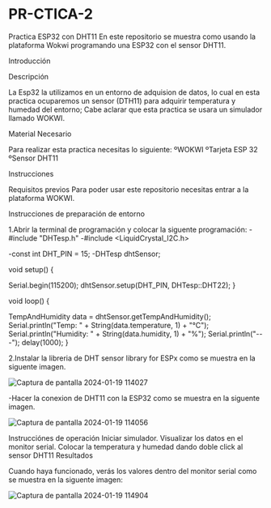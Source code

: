# PR-CTICA-2
Practica ESP32 con DHT11
En este repositorio se muestra como usando la plataforma Wokwi programando una ESP32 con el sensor DHT11.

Introducción

Descripción

La Esp32 la utilizamos en un entorno de adquision de datos, lo cual en esta practica ocuparemos un sensor (DTH11) para adquirir temperatura y humedad del entorno; Cabe aclarar que esta practica se usara un simulador llamado WOKWI.

Material Necesario

Para realizar esta practica necesitas lo siguiente: ºWOKWI ºTarjeta ESP 32 ºSensor DHT11

Instrucciones

Requisitos previos Para poder usar este repositorio necesitas entrar a la plataforma WOKWI.

Instrucciones de preparación de entorno

1.Abrir la terminal de programación y colocar la siguente programación:
-#include "DHTesp.h" -#include <LiquidCrystal_I2C.h>

-const int DHT_PIN = 15; -DHTesp dhtSensor;

void setup() {

Serial.begin(115200); dhtSensor.setup(DHT_PIN, DHTesp::DHT22); }

void loop() {

TempAndHumidity data = dhtSensor.getTempAndHumidity(); Serial.println("Temp: " + String(data.temperature, 1) + "°C"); Serial.println("Humidity: " + String(data.humidity, 1) + "%"); Serial.println("---"); delay(1000); }


2.Instalar la libreria de DHT sensor library for ESPx como se muestra en la siguente imagen.

![Captura de pantalla 2024-01-19 114027](https://github.com/robertopatino42/PR-CTICA-2/assets/153964688/7af1c32f-56ef-4d62-8d63-499e38a70032)

-Hacer la conexion de DHT11 con la ESP32 como se muestra en la siguente imagen.

![Captura de pantalla 2024-01-19 114056](https://github.com/robertopatino42/PR-CTICA-2/assets/153964688/1563e89b-29e2-4537-919f-a4cca5b12988)

Instrucciónes de operación Iniciar simulador. Visualizar los datos en el monitor serial. Colocar la temperatura y humedad dando doble click al sensor DHT11 Resultados

Cuando haya funcionado, verás los valores dentro del monitor serial como se muestra en la siguente imagen:

![Captura de pantalla 2024-01-19 114904](https://github.com/robertopatino42/PR-CTICA-2/assets/153964688/e70c42f1-4d2a-4c91-b562-49dd0cffc8b5)





